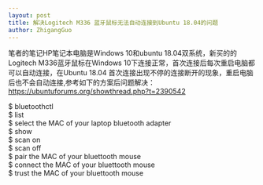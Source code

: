 ```yaml
--- 
layout: post
title: 解决Logitech M336 蓝牙鼠标无法自动连接到Ubuntu 18.04的问题
author: ZhigangGuo
---
```


笔者的笔记HP笔记本电脑是Windows 10和ubuntu 18.04双系统，新买的的Logitech M336蓝牙鼠标在Windows 10下连接正常，首次连接后每次重启电脑都可以自动连接，在Ubuntu 18.04 首次连接出现不停的连接断开的现象，重启电脑后也不会自动连接,参考如下的方案后问题解决：
https://ubuntuforums.org/showthread.php?t=2390542

$ bluetoothctl  
$ list  
$ select the MAC of your laptop bluetooth adapter  
$ show  
$ scan on  
$ scan off  
$ pair the MAC of your bluettooth mouse  
$ connect the MAC of your bluettooth mouse  
$ trust the MAC of your bluettooth mouse  
